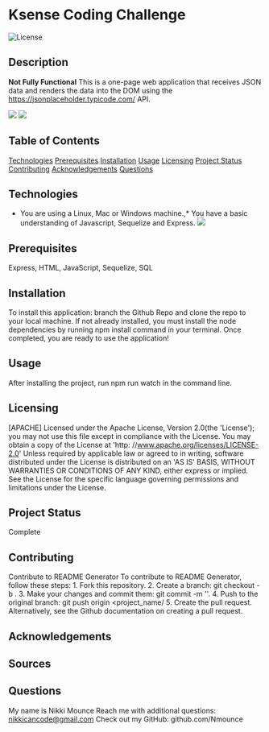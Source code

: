 # Ksense Coding Challenge

![License](https://img.shields.io/badge/License-Apache%202.0-blue.svg)

## Description

**Not Fully Functional**
This is a one-page web application that receives JSON data and renders the data into the DOM using the https://jsonplaceholder.typicode.com/ API.

![](resources/code-snippet1.PNG)
![](resources/walkthrough.gif)

## Table of Contents

[Technologies](#technologies)
[Prerequisites](#prerequisites)
[Installation](#installation)
[Usage](#usage)
[Licensing](#licensing)
[Project Status](#projectStatus)
[Contributing](#contributing)
[Acknowledgements](#acknowledgements)
[Questions](#questions)

## Technologies

- You are using a Linux, Mac or Windows machine.,\* You have a basic
  understanding of Javascript, Sequelize and Express.
  ![](resources/code-snippet2.PNG)

## Prerequisites

Express, HTML, JavaScript, Sequelize, SQL

## Installation

To install this application: branch the Github Repo and clone the repo to your local machine.
If not already installed, you must install the node dependencies
by running npm install command in your terminal. Once completed,
you are ready to use the application!

## Usage

After installing the project, run npm run watch in the command line.

## Licensing

[APACHE] Licensed under the Apache License, Version 2.0(the 'License'); you may not use this file except in compliance with the License. You may obtain a copy of the License at 'http: //www.apache.org/licenses/LICENSE-2.0' Unless required by applicable law or agreed to in writing, software distributed under the License is distributed on an 'AS IS' BASIS, WITHOUT WARRANTIES OR CONDITIONS OF ANY KIND, either express or implied. See the License for the specific language governing permissions and limitations under the License.

## Project Status

Complete

## Contributing

Contribute to README Generator
To contribute to README Generator, follow these steps: 1. Fork this repository. 2. Create a branch: git checkout -b <branch name>. 3. Make your changes and commit them: git commit -m '<commit message>'. 4. Push to the original branch: git push origin <project_name/<location> 5. Create the pull request.
Alternatively, see the Github documentation on creating a pull request.

## Acknowledgements

## Sources

## Questions

My name is Nikki Mounce
Reach me with additional questions: nikkicancode@gmail.com
Check out my GitHub: github.com/Nmounce
